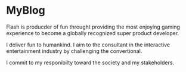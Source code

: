 # MyBlog

Flash is producder of fun throught providing the most enjoying gaming experience 
to become a globally recognized super product developer.

I deliver fun to humankind.
I aim to the consultant in the interactive entertainment industry 
by challenging the convertional.

I commit to my responibilty toward the society and my stakeholders.
